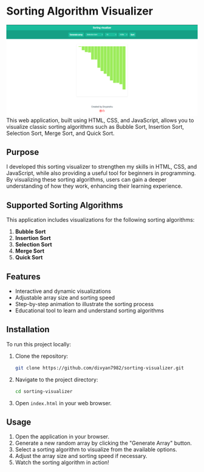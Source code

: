 # Sorting Algorithm Visualizer
![alt text](image.png)
This web application, built using HTML, CSS, and JavaScript, allows you to visualize classic sorting algorithms such as Bubble Sort, Insertion Sort, Selection Sort, Merge Sort, and Quick Sort.

## Purpose

I developed this sorting visualizer to strengthen my skills in HTML, CSS, and JavaScript, while also providing a useful tool for beginners in programming. By visualizing these sorting algorithms, users can gain a deeper understanding of how they work, enhancing their learning experience.

## Supported Sorting Algorithms

This application includes visualizations for the following sorting algorithms:

1. **Bubble Sort**
2. **Insertion Sort**
3. **Selection Sort**
4. **Merge Sort**
5. **Quick Sort**

## Features

- Interactive and dynamic visualizations
- Adjustable array size and sorting speed
- Step-by-step animation to illustrate the sorting process
- Educational tool to learn and understand sorting algorithms

## Installation

To run this project locally:

1. Clone the repository:
    ```bash
    git clone https://github.com/divyan7982/sorting-visualizer.git
    ```

2. Navigate to the project directory:
    ```bash
    cd sorting-visualizer
    ```

3. Open `index.html` in your web browser.

## Usage

1. Open the application in your browser.
2. Generate a new random array by clicking the "Generate Array" button.
3. Select a sorting algorithm to visualize from the available options.
4. Adjust the array size and sorting speed if necessary.
5. Watch the sorting algorithm in action!

